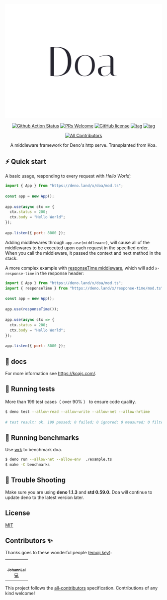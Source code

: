 <div align="center">

<img src="/docs/logo.png" alt="Doa middleware framework for deno"/>

[![Github Action Status](https://github.com/JohannLai/doa/workflows/build/badge.svg)](https://github.com/JohannLai/doa/actions)
[![PRs Welcome](https://img.shields.io/badge/PRs-welcome-brightgreen.svg?style=flat-square)](http://makeapullrequest.com)
[![GitHub license](https://img.shields.io/github/license/JohannLai/doa)](https://github.com/JohannLai/doa/blob/master/LICENSE)
[![tag](https://img.shields.io/badge/deno-1.1.3-green.svg)](https://github.com/denoland/deno)
[![tag](https://img.shields.io/badge/std-0.59.0-green.svg)](https://github.com/denoland/deno)
<!-- ALL-CONTRIBUTORS-BADGE:START - Do not remove or modify this section -->
[![All Contributors](https://img.shields.io/badge/all_contributors-1-orange.svg?style=flat-square)](#contributors-)
<!-- ALL-CONTRIBUTORS-BADGE:END -->

A middleware framework for Deno's http serve. Transplanted from Koa.

</div>

## ⚡️ Quick start

A basic usage, responding to every request with *Hello World*;

```js
import { App } from "https://deno.land/x/doa/mod.ts";

const app = new App();

app.use(async ctx => {
  ctx.status = 200;
  ctx.body = "Hello World";
});

app.listen({ port: 8000 });
```

Adding middlewares through `app.use(middleware)`, will cause all of the middlewares to be executed upon each request in the specified order. When you call the middleware, it passed the context and next method in the stack.

A more complex example with [responseTime middleware](https://github.com/JohannLai/response-time), which will add `x-response-time` in the response header:

```js
import { App } from "https://deno.land/x/doa/mod.ts";
import { responseTime } from "https://deno.land/x/response-time/mod.ts";

const app = new App();

app.use(responseTime());

app.use(async ctx => {
  ctx.status = 200;
  ctx.body = "Hello World";
});

app.listen({ port: 8000 });

```

## 📑 docs
For more information see https://koajs.com/.

## 🧪 Running tests

More than 199 test cases（ over 90% ） to ensure code quality.

```bash
$ deno test --allow-read --allow-write --allow-net --allow-hrtime  

# test result: ok. 199 passed; 0 failed; 0 ignored; 0 measured; 0 filtered out (715ms)
```

## 🚀 Running benchmarks
Use [wrk](https://github.com/wg/wrk) to benchmark doa.

```bash
$ deno run --allow-net --allow-env  ./example.ts
$ make -C benchmarks 
```

## 🎯 Trouble Shooting

Make sure you are using **deno 1.1.3** and **std 0.59.0.**  Doa will continue to update deno to the latest version later. 

## License

[MIT](https://github.com/JohannLai/doa/blob/master/LICENSE)

## Contributors ✨

Thanks goes to these wonderful people ([emoji key](https://allcontributors.org/docs/en/emoji-key)):

<!-- ALL-CONTRIBUTORS-LIST:START - Do not remove or modify this section -->
<!-- prettier-ignore-start -->
<!-- markdownlint-disable -->
<table>
  <tr>
    <td align="center"><a href="https://github.com/JohannLai"><img src="https://avatars0.githubusercontent.com/u/10769405?v=4" width="100px;" alt=""/><br /><sub><b>JohannLai</b></sub></a><br /><a href="https://github.com/JohannLai/doa/commits?author=JohannLai" title="Code">💻</a></td>
  </tr>
</table>

<!-- markdownlint-enable -->
<!-- prettier-ignore-end -->
<!-- ALL-CONTRIBUTORS-LIST:END -->

This project follows the [all-contributors](https://github.com/all-contributors/all-contributors) specification. Contributions of any kind welcome!
